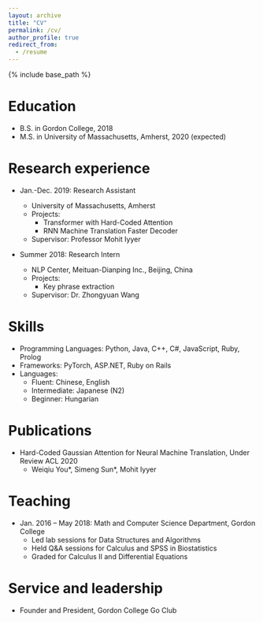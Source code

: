 ```yaml
---
layout: archive
title: "CV"
permalink: /cv/
author_profile: true
redirect_from:
  - /resume
---
```


{% include base_path %}

Education
======
* B.S. in Gordon College, 2018
* M.S. in University of Massachusetts, Amherst, 2020 (expected)

Research experience
======
* Jan.-Dec. 2019: Research Assistant
  * University of Massachusetts, Amherst
  * Projects:
    * Transformer with Hard-Coded Attention
    * RNN Machine Translation Faster Decoder
  * Supervisor: Professor Mohit Iyyer

* Summer 2018: Research Intern
  * NLP Center, Meituan-Dianping Inc., Beijing, China
  * Projects:
    * Key phrase extraction
  * Supervisor: Dr. Zhongyuan Wang

Skills
======
* Programming Languages: Python, Java, C++, C#, JavaScript, Ruby, Prolog
* Frameworks: PyTorch, ASP.NET, Ruby on Rails
* Languages:
  * Fluent: Chinese, English
  * Intermediate: Japanese (N2)
  * Beginner: Hungarian

Publications
======
* Hard-Coded Gaussian Attention for Neural Machine Translation, Under Review ACL 2020
  * Weiqiu You*, Simeng Sun*, Mohit Iyyer
  <!-- <ul>{% for post in site.publications %}
    {% include archive-single-cv.html %}
  {% endfor %}</ul> -->

<!-- Talks
======
  <ul>{% for post in site.talks %}
    {% include archive-single-talk-cv.html %}
  {% endfor %}</ul> -->

Teaching
======
* Jan. 2016 – May 2018: Math and Computer Science Department, Gordon College
  * Led lab sessions for Data Structures and Algorithms
  * Held Q&A sessions for Calculus and SPSS in Biostatistics
  * Graded for Calculus II and Differential Equations
  <!-- <ul>{% for post in site.teaching %}
    {% include archive-single-cv.html %}
  {% endfor %}</ul> -->

Service and leadership
======
* Founder and President, Gordon College Go Club
